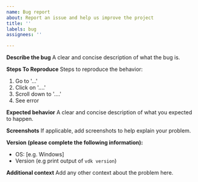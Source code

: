 ```yaml
---
name: Bug report
about: Report an issue and help us improve the project
title: ''
labels: bug
assignees: ''

---
```


**Describe the bug**
A clear and concise description of what the bug is.

**Steps To Reproduce**
Steps to reproduce the behavior:
1. Go to '...'
2. Click on '....'
3. Scroll down to '....'
4. See error

**Expected behavior**
A clear and concise description of what you expected to happen.

**Screenshots**
If applicable, add screenshots to help explain your problem.

**Version  (please complete the following information):**
 - OS: [e.g. Windows]
 - Version (e.g print output of `vdk version`)

**Additional context**
Add any other context about the problem here.
